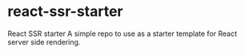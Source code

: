 # react-ssr-starter
React SSR starter
A simple repo to use as a starter template for React server side rendering.
